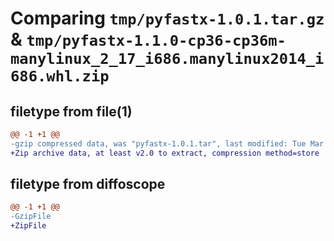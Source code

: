 # Comparing `tmp/pyfastx-1.0.1.tar.gz` & `tmp/pyfastx-1.1.0-cp36-cp36m-manylinux_2_17_i686.manylinux2014_i686.whl.zip`

## filetype from file(1)

```diff
@@ -1 +1 @@
-gzip compressed data, was "pyfastx-1.0.1.tar", last modified: Tue Mar 28 10:33:14 2023, max compression
+Zip archive data, at least v2.0 to extract, compression method=store
```

## filetype from diffoscope

```diff
@@ -1 +1 @@
-GzipFile
+ZipFile
```

